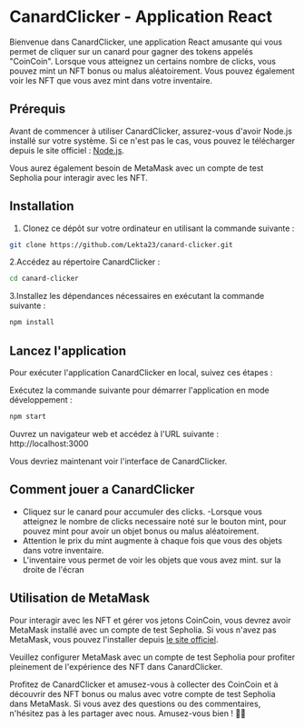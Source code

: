 # CanardClicker - Application React

Bienvenue dans CanardClicker, une application React amusante qui vous permet de cliquer sur un canard pour gagner des tokens appelés "CoinCoin". Lorsque vous atteignez un certains nombre de clicks, vous pouvez mint un NFT bonus ou malus aléatoirement. Vous pouvez également voir les NFT que vous avez mint dans votre inventaire.

## Prérequis

Avant de commencer à utiliser CanardClicker, assurez-vous d'avoir Node.js installé sur votre système. Si ce n'est pas le cas, vous pouvez le télécharger depuis le site officiel : [Node.js](https://nodejs.org/).

Vous aurez également besoin de MetaMask avec un compte de test Sepholia pour interagir avec les NFT.

## Installation

1. Clonez ce dépôt sur votre ordinateur en utilisant la commande suivante :

```bash
git clone https://github.com/Lekta23/canard-clicker.git
```

2.Accédez au répertoire CanardClicker :

```bash
cd canard-clicker
```

3.Installez les dépendances nécessaires en exécutant la commande suivante :

```bash
npm install
```

## Lancez l'application

Pour exécuter l'application CanardClicker en local, suivez ces étapes :

Exécutez la commande suivante pour démarrer l'application en mode développement :

```bash
npm start
```

Ouvrez un navigateur web et accédez à l'URL suivante : http://localhost:3000

Vous devriez maintenant voir l'interface de CanardClicker.


## Comment jouer a CanardClicker

- Cliquez sur le canard pour accumuler des clicks.
-Lorsque vous atteignez le nombre de clicks necessaire noté sur le bouton mint, pour pouvez mint pour avoir un objet bonus ou malus aléatoirement.
- Attention le prix du mint augmente à chaque fois que vous des objets dans votre inventaire.
- L'inventaire vous permet de voir les objets que vous avez mint. sur la droite de l'écran

## Utilisation de MetaMask
Pour interagir avec les NFT et gérer vos jetons CoinCoin, vous devrez avoir MetaMask installé avec un compte de test Sepholia. Si vous n'avez pas MetaMask, vous pouvez l'installer depuis 
[le site officiel](https://metamask.io/).

Veuillez configurer MetaMask avec un compte de test Sepholia pour profiter pleinement de l'expérience des NFT dans CanardClicker.



Profitez de CanardClicker et amusez-vous à collecter des CoinCoin et à découvrir des NFT bonus ou malus avec votre compte de test Sepholia dans MetaMask. Si vous avez des questions ou des commentaires, n'hésitez pas à les partager avec nous. Amusez-vous bien ! 🦆🚀
